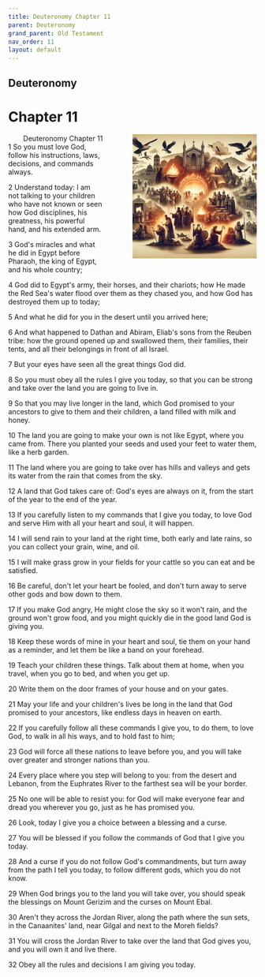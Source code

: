 ```yaml
---
title: Deuteronomy Chapter 11
parent: Deuteronomy
grand_parent: Old Testament
nav_order: 11
layout: default
---
```


## Deuteronomy

# Chapter 11

<div style="clear: both; text-align: right;">
    <img src="/assets/Image/Deuteronomy/500/11.jpg" alt="Deuteronomy Chapter 11" class="chapter-image" style="max-width: 50%; height: auto; float: right; margin: 0 0 10px 10px; padding-left: 10%;">
    <figcaption style="font-size: 14px;">Deuteronomy Chapter 11</figcaption>
</div>
1 So you must love God, follow his instructions, laws, decisions, and commands always.

2 Understand today: I am not talking to your children who have not known or seen how God disciplines, his greatness, his powerful hand, and his extended arm.

3 God's miracles and what he did in Egypt before Pharaoh, the king of Egypt, and his whole country;

4 God did to Egypt's army, their horses, and their chariots; how He made the Red Sea's water flood over them as they chased you, and how God has destroyed them up to today;

5 And what he did for you in the desert until you arrived here;

6 And what happened to Dathan and Abiram, Eliab's sons from the Reuben tribe: how the ground opened up and swallowed them, their families, their tents, and all their belongings in front of all Israel.

7 But your eyes have seen all the great things God did.

8 So you must obey all the rules I give you today, so that you can be strong and take over the land you are going to live in.

9 So that you may live longer in the land, which God promised to your ancestors to give to them and their children, a land filled with milk and honey.

10 The land you are going to make your own is not like Egypt, where you came from. There you planted your seeds and used your feet to water them, like a herb garden.

11 The land where you are going to take over has hills and valleys and gets its water from the rain that comes from the sky.

12 A land that God takes care of: God's eyes are always on it, from the start of the year to the end of the year.

13 If you carefully listen to my commands that I give you today, to love God and serve Him with all your heart and soul, it will happen.

14 I will send rain to your land at the right time, both early and late rains, so you can collect your grain, wine, and oil.

15 I will make grass grow in your fields for your cattle so you can eat and be satisfied.

16 Be careful, don't let your heart be fooled, and don't turn away to serve other gods and bow down to them.

17 If you make God angry, He might close the sky so it won't rain, and the ground won't grow food, and you might quickly die in the good land God is giving you.

18 Keep these words of mine in your heart and soul, tie them on your hand as a reminder, and let them be like a band on your forehead.

19 Teach your children these things. Talk about them at home, when you travel, when you go to bed, and when you get up.

20 Write them on the door frames of your house and on your gates.

21 May your life and your children's lives be long in the land that God promised to your ancestors, like endless days in heaven on earth.

22 If you carefully follow all these commands I give you, to do them, to love God, to walk in all his ways, and to hold fast to him;

23 God will force all these nations to leave before you, and you will take over greater and stronger nations than you.

24 Every place where you step will belong to you: from the desert and Lebanon, from the Euphrates River to the farthest sea will be your border.

25 No one will be able to resist you: for God will make everyone fear and dread you wherever you go, just as he has promised you.

26 Look, today I give you a choice between a blessing and a curse.

27 You will be blessed if you follow the commands of God that I give you today.

28 And a curse if you do not follow God's commandments, but turn away from the path I tell you today, to follow different gods, which you do not know.

29 When God brings you to the land you will take over, you should speak the blessings on Mount Gerizim and the curses on Mount Ebal.

30 Aren't they across the Jordan River, along the path where the sun sets, in the Canaanites' land, near Gilgal and next to the Moreh fields?

31 You will cross the Jordan River to take over the land that God gives you, and you will own it and live there.

32 Obey all the rules and decisions I am giving you today.


